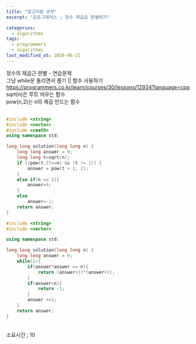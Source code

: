 ```yaml
---
title: "알고리즘 공부"
excerpt: "프로그래머스 ; 정수 제곱급 판별하기"

categories:
  - algorithms
tags:
  - programmers
  - algorithms
last_modified_at: 2020-06-21
---
```


정수의 제곱근 판별 - 연습문제  
그냥 while문 돌리면서 풀기 || 함수 사용하기  
<https://programmers.co.kr/learn/courses/30/lessons/12934?language=cpp>  
sqrt(n)은 루트 씌우는 함수  
pow(n,2)는 n의 제곱 만드는 함수  
<br>
```cpp
#include <string>
#include <vector>
#include <cmath>
using namespace std;

long long solution(long long n) {
    long long answer = 0;
    long long t=sqrt(n);
    if ((pow(t,2)==n) && (t != 1)) {
        answer = pow(t + 1, 2);
    }
    else if(n == 1){
        answer=4;
    }
    else
        answer=-1;
    return answer;
}
```
```cpp
#include <string>
#include <vector>

using namespace std;

long long solution(long long n) {
    long long answer = 0;
    while(1){
        if(answer*answer == n){
            return (answer+1)*(answer+1);
        }
        if(answer>n){
            return -1;
        }
        answer +=1;
    }
    return answer;
}
```
<br>
소요시간 ; 10
